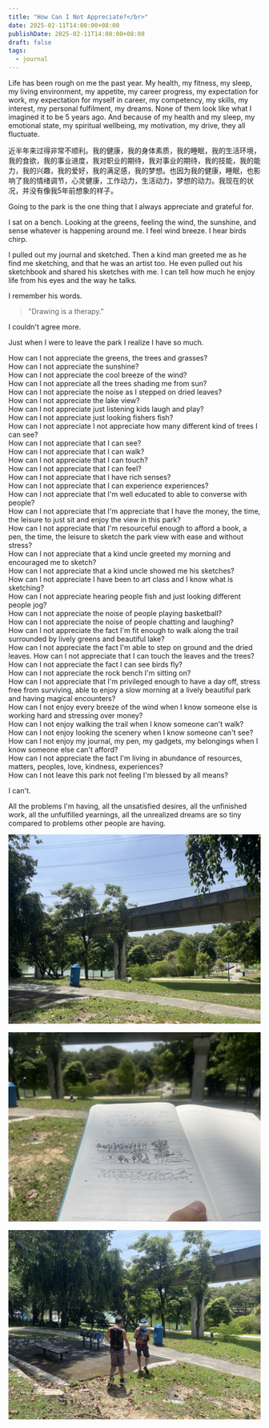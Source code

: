 ```yaml
---
title: "How Can I Not Appreciate?</br>"
date: 2025-02-11T14:00:00+08:00
publishDate: 2025-02-11T14:00:00+08:00
draft: false
tags:
  - journal
---
```



Life has been rough on me the past year. My health, my fitness, my sleep, my living environment, my appetite, my career progress, my expectation for work, my expectation for myself in career, my competency, my skills, my interest, my personal fulfilment, my dreams. None of them look like what I imagined it to be 5 years ago. And because of my health and my sleep, my emotional state, my spiritual wellbeing, my motivation, my drive, they all fluctuate. 


近半年来过得非常不顺利。我的健康，我的身体素质，我的睡眠，我的生活环境，我的食欲，我的事业进度，我对职业的期待，我对事业的期待，我的技能，我的能力，我的兴趣，我的爱好，我的满足感，我的梦想。也因为我的健康，睡眠，也影响了我的情绪调节，心灵健康，工作动力，生活动力，梦想的动力。我现在的状况，并没有像我5年前想象的样子。


Going to the park is the one thing that I always appreciate and grateful for.

I sat on a bench. Looking at the greens, feeling the wind, the sunshine, and sense whatever is happening around me.
I feel wind breeze. 
I hear birds chirp.

I pulled out my journal and sketched. Then a kind man greeted me as he find me sketching, and that he was an artist too. He even pulled out his sketchbook and shared his sketches with me. I can tell how much he enjoy life from his eyes and the way he talks.

I remember his words. 

> "Drawing is a therapy."

I couldn't agree more. 

Just when I were to leave the park I realize I have so much.

How can I not appreciate the greens, the trees and grasses?</br>
How can I not appreciate the sunshine?</br>
How can I not appreciate the cool breeze of the wind?</br>
How can I not appreciate all the trees shading me from sun?</br>
How can I not appreciate the noise as I stepped on dried leaves?</br>
How can I not appreciate the lake view?</br> 
How can I not appreciate just listening kids laugh and play?</br>
How can I not appreciate just looking fishers fish?</br>
How can I not appreciate I not appreciate how many different kind of trees I can see?</br>
How can I not appreciate that I can see?</br>
How can I not appreciate that I can walk?</br>
How can I not appreciate that I can touch?</br>
How can I not appreciate that I can feel?</br>
How can I not appreciate that I have rich senses?</br>
How can I not appreciate that I can experience experiences?</br>
How can I not appreciate that I'm well educated to able to converse with people?</br>
How can I not appreciate that I'm appreciate that I have the money, the time, the leisure to just sit and enjoy the view in this park?</br>
How can I not appreciate that I'm resourceful enough to afford a book, a pen, the time, the leisure to sketch the park view with ease and without stress?</br>
How can I not appreciate that a kind uncle greeted my morning and encouraged me to sketch?</br>
How can I not appreciate that a kind uncle showed me his sketches?</br>
How can I not appreciate I have been to art class and I know what is sketching?</br>
How can I not appreciate hearing people fish and just looking different people jog?</br>
How can I not appreciate the noise of people playing basketball?</br>
How can I not appreciate the noise of people chatting and laughing?</br>
How can I not appreciate the fact I'm fit enough to walk along the trail surrounded by lively greens and beautiful lake?</br>
How can I not appreciate the fact I'm able to step on ground and the dried leaves.
How can I not appreciate that I can touch the leaves and the trees?</br>
How can I not appreciate the fact I can see birds fly?</br>
How can I not appreciate the rock bench I'm sitting on?</br>
How can I not appreciate that I'm privileged enough to have a day off, stress free from surviving, able to enjoy a slow morning at a lively beautiful park and having magical encounters?</br>
How can I not enjoy every breeze of the wind when I know someone else is working hard and stressing over money?</br>
How can I not enjoy walking the trail when I know someone can't walk?</br>
How can I not enjoy looking the scenery when I know someone can't see?</br>
How can I not enjoy my journal, my pen, my gadgets, my belongings when I know someone else can't afford?</br>
How can I not appreciate the fact I'm living in abundance of resources, matters, peoples, love, kindness, experiences?</br>
How can I not leave this park not feeling I'm blessed by all means?</br>

I can't.

All the problems I'm having, all the unsatisfied desires, all the unfinished work, all the unfulfilled yearnings, all the unrealized dreams are so tiny compared to problems other people are having.


![Park](it-heals.jpeg "Park")

![My First Outdoor Sketch](my-first-outdoor-sketch.jpeg "My First Outdoor Sketch")

![Kind uncles](magical-encounter.jpeg "Kind uncle")